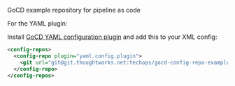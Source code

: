 GoCD example repository for pipeline as code

For the YAML plugin:

Install [GoCD YAML configuration plugin](https://github.com/tomzo/gocd-yaml-config-plugin) and add this to your XML config:
```xml
<config-repos>
  <config-repo plugin="yaml.config.plugin">
    <git url="git@git.thoughtworks.net:techops/gocd-config-repo-example.git" />
  </config-repo>
</config-repos>
```
